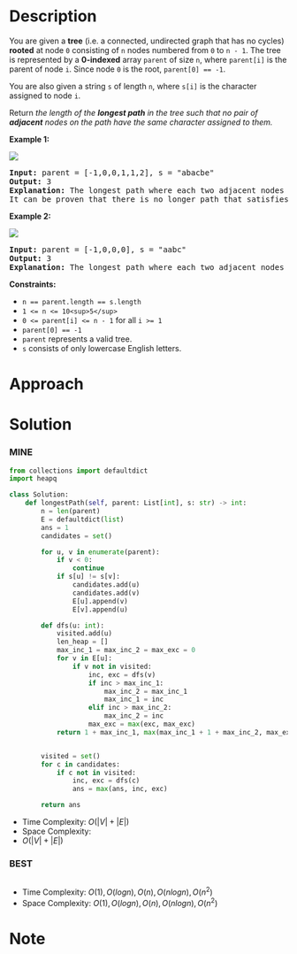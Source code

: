 # Description

You are given a **tree** (i.e. a connected, undirected graph that has no cycles) **rooted** at node `0` consisting of `n` nodes numbered from `0` to `n - 1`. The tree is represented by a **0-indexed** array `parent` of size `n`, where `parent[i]` is the parent of node `i`. Since node `0` is the root, `parent[0] == -1`.

You are also given a string `s` of length `n`, where `s[i]` is the character assigned to node `i`.

Return *the length of the **longest path** in the tree such that no pair of **adjacent** nodes on the path have the same character assigned to them.*

**Example 1:**

![](https://assets.leetcode.com/uploads/2022/03/25/testingdrawio.png)

<pre><strong>Input:</strong> parent = [-1,0,0,1,1,2], s = "abacbe"
<strong>Output:</strong> 3
<strong>Explanation:</strong> The longest path where each two adjacent nodes have different characters in the tree is the path: 0 -> 1 -> 3. The length of this path is 3, so 3 is returned.
It can be proven that there is no longer path that satisfies the conditions. 
</pre>

**Example 2:**

![](https://assets.leetcode.com/uploads/2022/03/25/graph2drawio.png)

<pre><strong>Input:</strong> parent = [-1,0,0,0], s = "aabc"
<strong>Output:</strong> 3
<strong>Explanation:</strong> The longest path where each two adjacent nodes have different characters is the path: 2 -> 0 -> 3. The length of this path is 3, so 3 is returned.
</pre>

**Constraints:**

* `n == parent.length == s.length`
* `1 <= n <= 10<sup>5</sup>`
* `0 <= parent[i] <= n - 1` for all `i >= 1`
* `parent[0] == -1`
* `parent` represents a valid tree.
* `s` consists of only lowercase English letters.

# Approach

# Solution

### MINE

```python
from collections import defaultdict
import heapq

class Solution:
    def longestPath(self, parent: List[int], s: str) -> int:
        n = len(parent)
        E = defaultdict(list)
        ans = 1
        candidates = set()

        for u, v in enumerate(parent):
            if v < 0:
                continue
            if s[u] != s[v]:
                candidates.add(u)
                candidates.add(v)
                E[u].append(v)
                E[v].append(u)

        def dfs(u: int):
            visited.add(u)
            len_heap = []
            max_inc_1 = max_inc_2 = max_exc = 0
            for v in E[u]:
                if v not in visited:
                    inc, exc = dfs(v)
                    if inc > max_inc_1:
                        max_inc_2 = max_inc_1
                        max_inc_1 = inc
                    elif inc > max_inc_2:
                        max_inc_2 = inc
                    max_exc = max(exc, max_exc)
            return 1 + max_inc_1, max(max_inc_1 + 1 + max_inc_2, max_exc)


        visited = set()
        for c in candidates:
            if c not in visited:
                inc, exc = dfs(c)
                ans = max(ans, inc, exc)

        return ans
```

* Time Complexity: $O(|V| + |E|)$
* Space Complexity:
* $O(|V| + |E|)$

### BEST

```python

```

* Time Complexity: $O(1), O(logn), O(n), O(nlogn), O(n^2)$
* Space Complexity: $O(1), O(logn), O(n), O(nlogn), O(n^2)$

# Note
